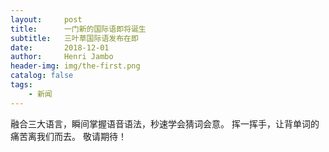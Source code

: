 ```yaml
---
layout:     post
title:      一门新的国际语即将诞生
subtitle:   三叶草国际语发布在即
date:       2018-12-01
author:     Henri Jambo
header-img: img/the-first.png
catalog: false
tags:
    - 新闻
---
```



融合三大语言，瞬间掌握语音语法，秒速学会猜词会意。 
挥一挥手，让背单词的痛苦离我们而去。 
敬请期待！
